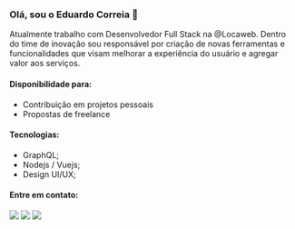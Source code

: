### Olá, sou o Eduardo Correia 👋

<p align="left"> 
  Atualmente trabalho com Desenvolvedor Full Stack na @Locaweb. Dentro do time de inovação sou responsável por criação de novas ferramentas e funcionalidades que visam melhorar a experiência do usuário e agregar valor aos serviços.
</p>

#### Disponibilidade para:

- Contribuição em projetos pessoais
- Propostas de freelance

#### Tecnologias:

- GraphQL;
- Nodejs / Vuejs;
- Design UI/UX;

#### Entre em contato:

<p align="left">
  <a href="https://www.instagram.com/euduzz/" alt="Instagram">
  <img src="https://img.shields.io/badge/-Instagram-DF0174?style=for-the-badge&logo=instagram&logoColor=white&link=https://www.instagram.com/euduzz/"/></a>
  
  <a href="https://www.linkedin.com/in/euduzz" alt="Linkedin">
  <img src="https://img.shields.io/badge/-Linkedin-0e76a8?style=for-the-badge&logo=Linkedin&logoColor=white&link=https://www.linkedin.com/in/euduzz" /></a>

  <a href="https://www.facebook.com/euduzz/" alt="Facebook">
  <img src="https://img.shields.io/badge/-Facebook-3b5998?style=for-the-badge&logo=facebook&logoColor=white&link=https://www.facebook.com/euduzz/"/></a>
</p>
